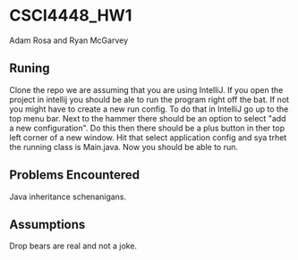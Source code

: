 # CSCI4448_HW1
Adam Rosa and
Ryan McGarvey

## Runing
  Clone the repo we are assuming that you are using IntelliJ. If you open the project in intellij you should be ale to run the program right off the bat. If not you might have to create a new run config. To do that in IntelliJ go up to the top menu bar. Next to the hammer there should be an option to select "add a new configuration". Do this then there should be a plus button in ther top left corner of a new window. Hit that select application config and sya trhet the running class is Main.java. Now you should be able to run. 
  
## Problems Encountered
  Java inheritance schenanigans.
  
## Assumptions
  Drop bears are real and not a joke. 
